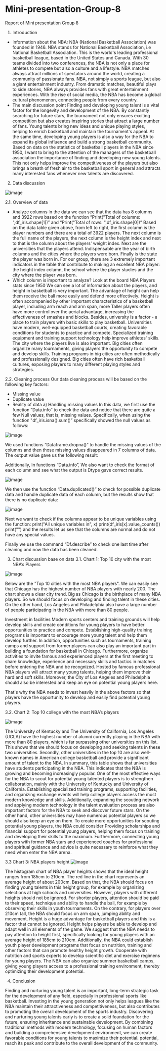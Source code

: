 # Mini-presentation-Group-8
Report of Mini presentation Group 8 

1.	Introduction
+	Information about the NBA:
NBA (National Basketball Association) was founded in 1946. NBA stands for National Basketball Association, i.e National Basketball Association. This is the world's leading professional basketball league, based in the United States and Canada.
	With 30 teams divided into two conferences, the NBA is not only a place for athletes to compete but also a culture and a lifestyle. NBA matches always attract millions of spectators around the world, creating a community of passionate fans. 
	NBA, not simply a sports league, but also a giant entertainment industry. From dramatic matches, beautiful plays to side stories, NBA always provides fans with great entertainment experiences. With the rise of social media, the NBA has become a global cultural phenomenon, connecting people from every country.
+	The main discussion point
Finding and developing young talent is a vital factor for the longevity and development of the NBA. By constantly searching for future stars, the tournament not only ensures exciting competition but also creates inspiring stories that attract a large number of fans. Young talents bring new ideas and unique playing styles, helping to enrich basketball and maintain the tournament's appeal. At the same time, developing young players is also a way for the NBA to expand its global influence and build a strong basketball community.
Based on data on the statistics of basketball players in the NBA since 1950, I want to bring to the attention of the managers of the basketball association the importance of finding and developing new young talents. This not only helps improve the competitiveness of the players but also brings a breath of fresh air to the basketball sport in general and attracts many interested fans whenever new talents are discovered.
2.	Data discussion

  ![image](https://github.com/user-attachments/assets/eac62cb0-7f7f-4eff-a8ae-1d16992d477a)


 
2.1. Overview of data

+	Analyze columns
In the data we can see that the data has 8 columns and 3922 rows based on the function “Print("Total of columns: ",df_iris.shape[1])” and “Print("Total of rows: ",df_iris.shape[0])”
Based on the data table given above, from left to right, the first column is the player numbers and there are a total of 3922 players. The next column is the full name of the players, the next column is the height index and next to that is the column about the players' weight index. Next are the universities that the players attend. Indispensable are the year of birth columns and the cities where the players were born. Finally is the state the player was born in. For our group, there are 3 extremely important indicators in the table that contribute to making an excellent NBA player: the height index column, the school where the player studies and the city where the player was born. 
+	Which column is important to analyze?
Look at the board NBA Players stats since 1950 We can see a lot of information about the players, and height in basketball is very important. The advantage of height can help them receive the ball more easily and defend more effectively. Height is often accompanied by other important characteristics of a basketball player, including arm reach and arm span, more Taller players often have more control over the aerial advantage, increasing the effectiveness of smashes and blocks. Besides, university is a factor - a place to train players with basic skills to play basketball. Universities have modern, well-equipped basketball courts, creating favorable conditions for students to practice and compete. Specialized training equipment and training support technology help improve athletes' skills. The city where the players live is also important. Big cities often organize many tournaments, giving players the opportunity to compete and develop skills. Training programs in big cities are often methodically and professionally designed. Big cities often have rich basketball cultures, exposing players to many different playing styles and strategies.

2.2. Cleaning process
	Our data cleaning process will be based on the following key factors:
+	Missing value
+	Duplicate value
+	Reality of data
a)	Handling missing values
In this data, we first use the function “Data.info” to check the data and notice that there are quite a few Null values, that is, missing values. Specifically, when using the function "df_iris.isna().sum()” specifically showed the null values as follows:

![image](https://github.com/user-attachments/assets/6c516b2b-236f-4742-824e-4801f326a4d1)

 
We used functions “Dataframe.dropna()” to handle the missing values of the columns and then those missing values disappeared in 7 columns of data. The output value gave us the following result:
 
Additionally, In functions “Data.info”,  We also want to check the format of each column and see what the output is Dtype gave correct results.

![image](https://github.com/user-attachments/assets/e4dbfb9d-5f7a-4cf8-9620-82dd9f8a39a0)


We then use the function “Data.duplicated()” to check for possible duplicate data and handle duplicate data of each column, but the results show that there is no duplicate data:

 ![image](https://github.com/user-attachments/assets/cb067a1e-0b18-47f4-98aa-90392bc6dce5)


Next we want to check if the columns appear to be unique variables using the function:
print("All unique variables in", x) 
print(df_iris[x].value_counts()) 
print("")
and the results let us see that the columns are normal and do not have any special values.

Finally we use the command “Df.describe” to check one last time after cleaning and now the data has been cleaned.

3.	Chart discussion base on data
3.1. Chart 1: Top 10 city with the most NBA’s Players

 ![image](https://github.com/user-attachments/assets/6d55367e-a28b-4dab-9c71-d2096ec29370)


Below are the "Top 10 cities with the most NBA players". We can easily see that Chicago has the highest number of NBA players with nearly 200. The chart shows a clear city trend. Big as Chicago is the birthplace of many NBA players. So we should focus on developing and finding talent in these cities. On the other hand, Los Angeles and Philadelphia also have a large number of people participating in the NBA with more than 80 people.

 Investment in facilities Modern sports centers and training grounds will help develop skills and create conditions for young players to have better opportunities to practice and compete. Establishing high-quality training programs is important to encourage more young talent and help them develop further. In addition, opportunities such as tournaments, training camps and support from former players can also play an important part in building a foundation for basketball in Chicago. Furthermore, organize activities to invite famous and experienced players at the first meeting to share knowledge, experience and necessary skills and tactics in matches before entering the NBA and be recognized. Hosted by famous professional NBA players will attract many young talents, helping them improve their hard and soft skills. Moreover, the City of Los Angeles and Philadelphia should also be interested and keep an eye on potential young players here. 

 That's why the NBA needs to invest heavily in the above factors so that players have the opportunity to develop and easily find potential young players.

3.2. Chart 2: Top 10 college with the most NBA’s players

 ![image](https://github.com/user-attachments/assets/24034085-ae9a-44b7-9f8b-58c53619d97f)


The University of Kentucky and The University of California, Los Angeles (UCLA) have the highest number of alumni currently playing in the NBA with more than 80 players, which is far surpassing other universities on this list. This shows that we should focus on developing and seeking talents in these two  universities. Secondly, other universities in the top 10 are also well-known names in American college basketball and provide a significant amount of talent to the NBA. 
In summary, this table shows that universities have students participating in the NBA. This indicates that the NBA is growing and becoming increasingly popular. One of the most effective ways for the NBA to scout for potential young talented players is to strengthen collaboration, mainly with the University of Kentucky and University of California. Establishing specialized training programs, supporting facilities, and organizing exchange events will help college players access the most modern knowledge and skills. Additionally, expanding the scouting network and applying modern technology in the talent evaluation process are also important factors for the NBA to seek and discover future stars. On the other hand, other universities may have numerous potential players so we should also keep an eye on them. 
To create more opportunities for scouting potential young players, the NBA could consider Providing scholarships and financial support for potential young players, helping them focus on training and developing their skills to the maximum. Furthermore, connecting young players with former NBA stars and experienced coaches for professional and spiritual guidance and advice is quite necessary to reinforce what they need when enter the NBA arena.

3.3 Chart 3: NBA players height
 ![image](https://github.com/user-attachments/assets/eab44e31-e222-477d-8755-dca1a35dbe9e)




The histogram chart of NBA player heights shows that the ideal height ranges from 185cm to 210cm. The red line in the chart represents an average height of about 200cm. Based on that, the NBA should focus on finding young talents in this height group, for example by organizing selections at high schools and universities. However, players with different heights should not be ignored. For shorter players, attention should be paid to their speed, technique and ability to handle the ball, for example by observing their skills in youth tournaments. On the contrary, for players over 210cm tall, the NBA should focus on arm span, jumping ability and movement. Height is a huge advantage for basketball players and this is a factor that cannot be ignored. Height helps players be able to develop and adapt well in all elements of the game. We suggest that the NBA needs to pay attention to height first, specifically looking for young players with an average height of 185cm to 210cm. Additionally, the NBA could establish youth player development programs that focus on nutrition, training and other factors that can promote healthy height growth.  Cooperate with  nutrition and sports experts to develop scientific diet and exercise regimens for young players. The NBA can also organize summer basketball camps, giving young players access to a professional training environment, thereby optimizing their development potential.




4.	Conclusion 

Finding and nurturing young talent is an important, long-term strategic task for the development of any field, especially in professional sports like basketball. Investing in the young generation not only helps leagues like the NBA maintain their attractiveness and competitiveness, but also contributes to promoting the overall development of the sports industry. Discovering and nurturing young talents early is to create a solid foundation for the future, ensuring inheritance and sustainable development. By combining traditional methods with modern technology, focusing on human factors and building a comprehensive development environment, we can create favorable conditions for young talents to maximize their potential. potential, reach its peak and contribute to the overall development of the community.


	

